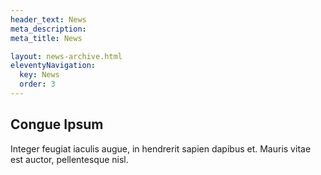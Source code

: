```yaml
---
header_text: News
meta_description:
meta_title: News

layout: news-archive.html
eleventyNavigation:
  key: News
  order: 3
---
```


## Congue Ipsum

Integer feugiat iaculis augue, in hendrerit sapien dapibus et. Mauris vitae est auctor, pellentesque nisl.
